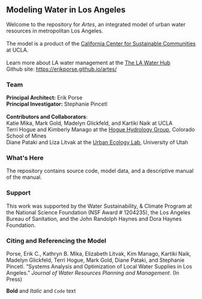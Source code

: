 ## Modeling Water in Los Angeles

Welcome to the repository for <i>Artes</i>, an integrated model of urban water resources in metropolitan Los Angeles. <br><br>
The model is a product of the [California Center for Sustainable Communities](https://www.ioes.ucla.edu/ccsc/) at UCLA. <br><br>
Learn more about LA water management at the [The LA Water Hub](http://waterhub.ucla.edu) <br>
Github site: https://erikporse.github.io/artes/

### Team
**Principal Architect:** Erik Porse <br>
**Principal Investigator:** Stephanie Pincetl <br><br>
**Contributors and Collaborators**: <br>
Katie Mika, Mark Gold, Madelyn Glickfeld, and Kartiki Naik at UCLA <br>
Terri Hogue and Kimberly Manago at the [Hogue Hydrology Group](http://inside.mines.edu/THOGUE-home), Colorado School of Mines <br>
Diane Pataki and Liza Litvak at the [Urban Ecology Lab](http://bioweb.biology.utah.edu/pataki/), University of Utah

### What's Here
The repository contains source code, model data, and a descriptive manual of the manual. 

### Support
This work was supported by the Water Sustainability, & Climate Program at the National Science Foundation (NSF Award # 1204235), the Los Angeles Bureau of Sanitation, and the John Randolph Haynes and Dora Haynes Foundation. 

### Citing and Referencing the Model
Porse, Erik C., Kathryn B. Mika, Elizabeth Litvak, Kim Manago, Kartiki Naik, Madelyn Glickfeld, Terri Hogue, Mark Gold, Diane Pataki, and Stephanie Pincetl. “Systems Analysis and Optimization of Local Water Supplies in Los Angeles.” _Journal of Water Resources Planning and Management_. (In Press)


**Bold** and _Italic_ and `Code` text




